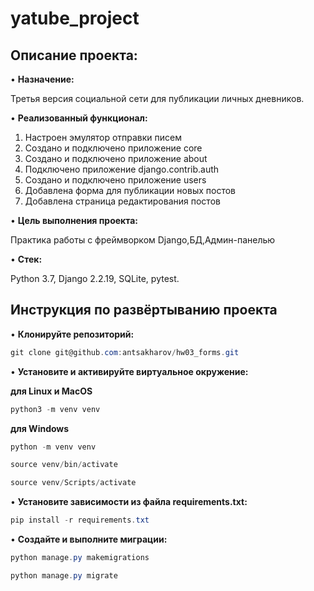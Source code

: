 # yatube_project

## Описание проекта: 

•	**Назначение:** 

Третья версия социальной сети для публикации личных дневников. 

•	**Реализованный функционал:** 

1. Настроен эмулятор отправки писем
2. Создано и подключено приложение core
3. Создано и подключено приложение about
4. Подключено приложение django.contrib.auth
5. Создано и подключено приложение users
6. Добавлена форма для публикации новых постов
7. Добавлена страница редактирования постов

•	**Цель выполнения проекта:**

Практика работы с фреймворком Django,БД,Админ-панелью

•	**Стек:**

Python 3.7, Django 2.2.19, SQLite, pytest.

## Инструкция по развёртыванию проекта

•	**Клонируйте репозиторий:**

```csharp 
git clone git@github.com:antsakharov/hw03_forms.git
```

•	**Установите и активируйте виртуальное окружение:**

**для Linux и MacOS**

```csharp 
python3 -m venv venv
```

**для Windows**

```csharp 
python -m venv venv
```

```csharp 
source venv/bin/activate
```

```csharp 
source venv/Scripts/activate
```

•	**Установите зависимости из файла requirements.txt:**

```csharp 
pip install -r requirements.txt
```
•	**Создайте и выполните миграции:**

```csharp 
python manage.py makemigrations
```

```csharp 
python manage.py migrate
```

